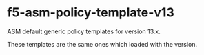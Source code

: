# f5-asm-policy-template-v13
ASM default generic policy templates for version 13.x.

These templates are the same ones which loaded with the version.
